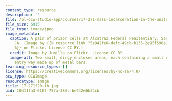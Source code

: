 ```yaml
---
content_type: resource
description: ''
file: /ol-ocw-studio-app/courses/17-271-mass-incarceration-in-the-united-states-fall-2020/10411fa3616f757a386cbe942e6b54cb_17-271f20-th.jpg
file_size: 6915
file_type: image/jpeg
image_metadata:
  caption: A pair of prison cells at Alcatraz Federal Penitentiary, San Francisco,
    CA. (Image by {{% resource_link "5e942fe6-defc-49cb-b135-2e95f590e9fc" "Jumilla"
    %}} on Flickr. License CC BY.)
  credit: Image by Jumilla on Flickr. License CC BY.
  image-alt: Two small, dingy enclosed areas, each containing a small cot, and an
    entry way made up of metal bars.
learning_resource_types: []
license: https://creativecommons.org/licenses/by-nc-sa/4.0/
ocw_type: OCWImage
resourcetype: Image
title: 17-271f20-th.jpg
uid: 10411fa3-616f-757a-386c-be942e6b54cb
---
```

